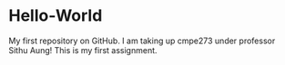 # Hello-World
My first repository on GitHub.
I am taking up cmpe273 under professor Sithu Aung!
This is my first assignment.
